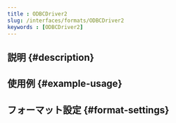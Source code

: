 ```yaml
---
title : ODBCDriver2
slug: /interfaces/formats/ODBCDriver2
keywords : [ODBCDriver2]
---
```


## 説明 {#description}

## 使用例 {#example-usage}

## フォーマット設定 {#format-settings}
